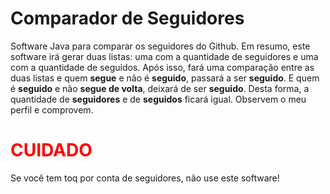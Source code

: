 # Comparador de Seguidores
Software Java para comparar os seguidores do Github.
Em resumo, este software irá gerar duas listas: uma com a quantidade de seguidores e uma com a quantidade de seguidos.
Após isso, fará uma comparação entre as duas listas e quem **segue** e não é **seguido**, passará a ser **seguido**. E quem é **seguido** e não **segue de volta**, deixará de ser **seguido**. Desta forma, a quantidade de **seguidores** e de **seguidos** ficará igual. Observem o meu perfil e comprovem.

# <b style="color:red;">CUIDADO</b>
Se você tem toq por conta de seguidores, não use este software!
